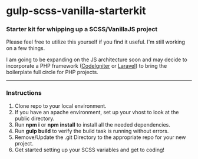 # gulp-scss-vanilla-starterkit
### Starter kit for whipping up a SCSS/VanillaJS project

Please feel free to utilize this yourself if you find it useful. I'm still working on a few things.

I am going to be expanding on the JS architecture soon and may decide to incorporate a PHP framework ([CodeIgniter](https://www.codeigniter.com/) or [Laravel](https://laravel.com/)) to bring the boilerplate full circle for PHP projects.

***

### Instructions
1. Clone repo to your local environment.
2. If you have an apache environment, set up your vhost to look at the public directory.
3. Run **npm i** or **npm install** to install all the needed dependencies.
4. Run **gulp build** to verify the build task is running without errors.
5. Remove/Update the .git Directory to the appropriate repo for your new project.
6. Get started setting up your SCSS variables and get to coding!